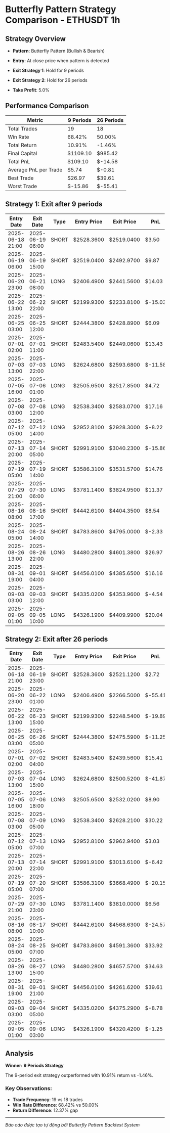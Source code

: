 # Butterfly Pattern Strategy Comparison - ETHUSDT 1h

## Strategy Overview
- **Pattern**: Butterfly Pattern (Bullish & Bearish)
- **Entry**: At close price when pattern is detected
- **Exit Strategy 1**: Hold for 9 periods
- **Exit Strategy 2**: Hold for 26 periods

- **Take Profit**: 5.0%

## Performance Comparison

| Metric | 9 Periods | 26 Periods |
|--------|-----------|------------|
| Total Trades | 19 | 18 |
| Win Rate | 68.42% | 50.00% |
| Total Return | 10.91% | -1.46% |
| Final Capital | $1109.10 | $985.42 |
| Total PnL | $109.10 | $-14.58 |
| Average PnL per Trade | $5.74 | $-0.81 |
| Best Trade | $26.97 | $39.61 |
| Worst Trade | $-15.86 | $-55.41 |

## Strategy 1: Exit after 9 periods

| Entry Date | Exit Date | Type | Entry Price | Exit Price | PnL | PnL % | Pattern Type | Exit Reason |
|------------|-----------|------|-------------|------------|-----|-------|-------------|-------------|
| 2025-06-18 21:00 | 2025-06-19 06:00 | SHORT | $2528.3600 | $2519.0400 | $3.50 | 0.37% | Bearish Butterfly | Time |
| 2025-06-19 06:00 | 2025-06-19 15:00 | SHORT | $2519.0400 | $2492.9700 | $9.87 | 1.03% | Bearish Butterfly | Time |
| 2025-06-20 23:00 | 2025-06-21 08:00 | LONG | $2406.4900 | $2441.5600 | $14.03 | 1.46% | Bullish Butterfly | Time |
| 2025-06-22 13:00 | 2025-06-22 22:00 | SHORT | $2199.9300 | $2233.8100 | $-15.03 | -1.54% | Bearish Butterfly | Time |
| 2025-06-25 03:00 | 2025-06-25 12:00 | SHORT | $2444.3800 | $2428.8900 | $6.09 | 0.63% | Bearish Butterfly | Time |
| 2025-07-01 02:00 | 2025-07-01 11:00 | SHORT | $2483.5400 | $2449.0600 | $13.43 | 1.39% | Bearish Butterfly | Time |
| 2025-07-03 13:00 | 2025-07-03 22:00 | LONG | $2624.6800 | $2593.6800 | $-11.58 | -1.18% | Bullish Butterfly | Time |
| 2025-07-05 16:00 | 2025-07-06 01:00 | LONG | $2505.6500 | $2517.8500 | $4.72 | 0.49% | Bullish Butterfly | Time |
| 2025-07-08 03:00 | 2025-07-08 12:00 | LONG | $2538.3400 | $2583.0700 | $17.16 | 1.76% | Bullish Butterfly | Time |
| 2025-07-12 05:00 | 2025-07-12 14:00 | LONG | $2952.8100 | $2928.3000 | $-8.22 | -0.83% | Bullish Butterfly | Time |
| 2025-07-13 20:00 | 2025-07-14 05:00 | SHORT | $2991.9100 | $3040.2300 | $-15.86 | -1.62% | Bearish Butterfly | Time |
| 2025-07-19 05:00 | 2025-07-19 14:00 | SHORT | $3586.3100 | $3531.5700 | $14.76 | 1.53% | Bearish Butterfly | Time |
| 2025-07-29 21:00 | 2025-07-30 06:00 | LONG | $3781.1400 | $3824.9500 | $11.37 | 1.16% | Bullish Butterfly | Time |
| 2025-08-16 08:00 | 2025-08-16 17:00 | SHORT | $4442.6100 | $4404.3500 | $8.54 | 0.86% | Bearish Butterfly | Time |
| 2025-08-24 05:00 | 2025-08-24 14:00 | SHORT | $4783.8600 | $4795.0000 | $-2.33 | -0.23% | Bearish Butterfly | Time |
| 2025-08-26 13:00 | 2025-08-26 22:00 | LONG | $4480.2800 | $4601.3800 | $26.97 | 2.70% | Bullish Butterfly | Time |
| 2025-08-31 19:00 | 2025-09-01 04:00 | SHORT | $4456.0100 | $4385.6500 | $16.16 | 1.58% | Bearish Butterfly | Time |
| 2025-09-03 03:00 | 2025-09-03 12:00 | SHORT | $4335.0200 | $4353.9600 | $-4.54 | -0.44% | Bearish Butterfly | Time |
| 2025-09-05 01:00 | 2025-09-05 10:00 | LONG | $4326.1900 | $4409.9900 | $20.04 | 1.94% | Bullish Butterfly | Time |

## Strategy 2: Exit after 26 periods

| Entry Date | Exit Date | Type | Entry Price | Exit Price | PnL | PnL % | Pattern Type | Exit Reason |
|------------|-----------|------|-------------|------------|-----|-------|-------------|-------------|
| 2025-06-18 21:00 | 2025-06-19 23:00 | SHORT | $2528.3600 | $2521.1200 | $2.72 | 0.29% | Bearish Butterfly | Time |
| 2025-06-20 23:00 | 2025-06-22 01:00 | LONG | $2406.4900 | $2266.5000 | $-55.41 | -5.82% | Bullish Butterfly | Time |
| 2025-06-22 13:00 | 2025-06-23 15:00 | SHORT | $2199.9300 | $2248.5400 | $-19.89 | -2.21% | Bearish Butterfly | Time |
| 2025-06-25 03:00 | 2025-06-26 05:00 | SHORT | $2444.3800 | $2475.5900 | $-11.25 | -1.28% | Bearish Butterfly | Time |
| 2025-07-01 02:00 | 2025-07-02 04:00 | SHORT | $2483.5400 | $2439.5600 | $15.41 | 1.77% | Bearish Butterfly | Time |
| 2025-07-03 13:00 | 2025-07-04 15:00 | LONG | $2624.6800 | $2500.5200 | $-41.87 | -4.73% | Bullish Butterfly | Time |
| 2025-07-05 16:00 | 2025-07-06 18:00 | LONG | $2505.6500 | $2532.0200 | $8.90 | 1.05% | Bullish Butterfly | Time |
| 2025-07-08 03:00 | 2025-07-09 05:00 | LONG | $2538.3400 | $2628.2100 | $30.22 | 3.54% | Bullish Butterfly | Time |
| 2025-07-12 05:00 | 2025-07-13 07:00 | LONG | $2952.8100 | $2962.9400 | $3.03 | 0.34% | Bullish Butterfly | Time |
| 2025-07-13 20:00 | 2025-07-14 22:00 | SHORT | $2991.9100 | $3013.6100 | $-6.42 | -0.73% | Bearish Butterfly | Time |
| 2025-07-19 05:00 | 2025-07-20 07:00 | SHORT | $3586.3100 | $3668.4900 | $-20.15 | -2.29% | Bearish Butterfly | Time |
| 2025-07-29 21:00 | 2025-07-30 23:00 | LONG | $3781.1400 | $3810.0000 | $6.56 | 0.76% | Bullish Butterfly | Time |
| 2025-08-16 08:00 | 2025-08-17 10:00 | SHORT | $4442.6100 | $4568.6300 | $-24.57 | -2.84% | Bearish Butterfly | Time |
| 2025-08-24 05:00 | 2025-08-25 07:00 | SHORT | $4783.8600 | $4591.3600 | $33.92 | 4.02% | Bearish Butterfly | Time |
| 2025-08-26 13:00 | 2025-08-27 15:00 | LONG | $4480.2800 | $4657.5700 | $34.63 | 3.96% | Bullish Butterfly | Time |
| 2025-08-31 19:00 | 2025-09-01 21:00 | SHORT | $4456.0100 | $4261.6200 | $39.61 | 4.36% | Bearish Butterfly | Time |
| 2025-09-03 03:00 | 2025-09-04 05:00 | SHORT | $4335.0200 | $4375.2900 | $-8.78 | -0.93% | Bearish Butterfly | Time |
| 2025-09-05 01:00 | 2025-09-06 03:00 | LONG | $4326.1900 | $4320.4200 | $-1.25 | -0.13% | Bullish Butterfly | Time |

## Analysis

**Winner: 9 Periods Strategy**

The 9-period exit strategy outperformed with 10.91% return vs -1.46%.

### Key Observations:
- **Trade Frequency**: 19 vs 18 trades
- **Win Rate Difference**: 68.42% vs 50.00%
- **Return Difference**: 12.37% gap

---
*Báo cáo được tạo tự động bởi Butterfly Pattern Backtest System*

